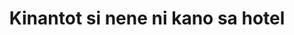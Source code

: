 ---
layout: post
title: Kinantot si nene ni kano sa hotel
duration: '05:42'
view: 220
rate: 2
video: 'https://flashservice.xvideos.com/embedframe/27871647'
category: 
 - pinay
 - beautiful
 - student
 - curvy
 - rough
 - pinay-interracial
tags: 
 - pinay-sex
 - nene
 - mokong
 - hotel
 - jackpot
 - flawless 
priority: 0.9
changefreq: daily
---